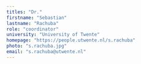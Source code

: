 ```yaml
---
titles: "Dr."
firstname: "Sebastian"
lastname: "Rachuba"
role: "coordinator"
university: "University of Twente"
homepage: "https://people.utwente.nl/s.rachuba"
photo: "s.rachuba.jpg"
email: "s.rachuba@utwente.nl"
---
```


